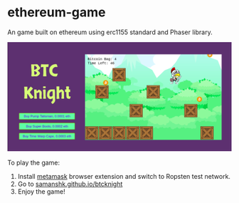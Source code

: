 # ethereum-game
An game built on ethereum using erc1155 standard and Phaser library.

![](demo.png)

To play the game:
1. Install [metamask](https://metamask.io/) browser extension and switch to Ropsten test network.
2. Go to [samanshk.github.io/btcknight](https://samanshk.github.io/btcknight)
3. Enjoy the game!
